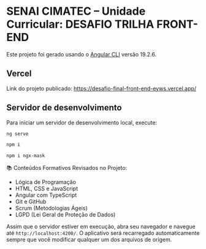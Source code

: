 # SENAI CIMATEC – Unidade Curricular: DESAFIO TRILHA FRONT-END

Este projeto foi gerado usando o [Angular CLI](https://github.com/angular/angular-cli) versão 19.2.6.

## Vercel

Link do projeto publicado: https://desafio-final-front-end-eyws.vercel.app/

## Servidor de desenvolvimento

Para iniciar um servidor de desenvolvimento local, execute:

```bash
ng serve
```
```bash
npm i
```
```bash
npm i ngx-mask
```

📚 Conteúdos Formativos Revisados no Projeto:

- Lógica de Programação
- HTML, CSS e JavaScript
- Angular com TypeScript
- Git e GitHub
- Scrum (Metodologias Ágeis)
- LGPD (Lei Geral de Proteção de Dados)


Assim que o servidor estiver em execução, abra seu navegador e navegue até `http://localhost:4200/`. O aplicativo será recarregado automaticamente sempre que você modificar qualquer um dos arquivos de origem.
